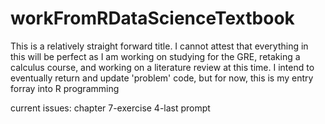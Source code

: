 # workFromRDataScienceTextbook

This is a relatively straight forward title. I cannot attest that everything in this will be perfect as I am working on studying for the GRE, retaking a calculus course,
and working on a literature review at this time. I intend to eventually return and update 'problem' code, but for now, this is my entry forray into R programming


current issues: chapter 7-exercise 4-last prompt
